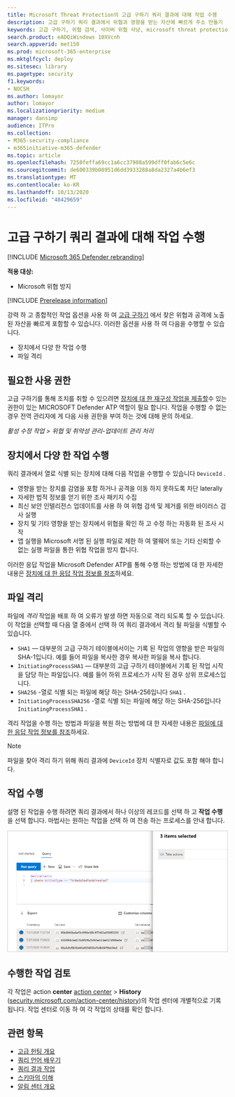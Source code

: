 ```yaml
---
title: Microsoft Threat Protection의 고급 구하기 쿼리 결과에 대해 작업 수행
description: 고급 구하기 쿼리 결과에서 위협과 영향을 받는 자산에 빠르게 주소 만들기
keywords: 고급 구하기, 위협 검색, 사이버 위협 사냥, microsoft threat protection, microsoft 365, mtp, m365, search, query, 원격 분석, 작업 수행
search.product: eADQiWindows 10XVcnh
search.appverid: met150
ms.prod: microsoft-365-enterprise
ms.mktglfcycl: deploy
ms.sitesec: library
ms.pagetype: security
f1.keywords:
- NOCSH
ms.author: lomayor
author: lomayor
ms.localizationpriority: medium
manager: dansimp
audience: ITPro
ms.collection:
- M365-security-compliance
- m365initiative-m365-defender
ms.topic: article
ms.openlocfilehash: 7250feffa69cc1a6cc37908a599dff0fab6c5e6c
ms.sourcegitcommit: de600339b08951d6dd3933288a8da2327a4b6ef3
ms.translationtype: MT
ms.contentlocale: ko-KR
ms.lasthandoff: 10/13/2020
ms.locfileid: "48429659"
---
```

# <a name="take-action-on-advanced-hunting-query-results"></a>고급 구하기 쿼리 결과에 대해 작업 수행

[!INCLUDE [Microsoft 365 Defender rebranding](../includes/microsoft-defender.md)]


**적용 대상:**
- Microsoft 위협 방지

[!INCLUDE [Prerelease information](../includes/prerelease.md)]

강력 하 고 종합적인 작업 옵션을 사용 하 여 [고급 구하기](advanced-hunting-overview.md) 에서 찾은 위협과 공격에 노출 된 자산을 빠르게 포함할 수 있습니다. 이러한 옵션을 사용 하 여 다음을 수행할 수 있습니다.

- 장치에서 다양 한 작업 수행
- 파일 격리

## <a name="required-permissions"></a>필요한 사용 권한
고급 구하기를 통해 조치를 취할 수 있으려면 [장치에 대 한 재구성 작업을 제출할](https://docs.microsoft.com/windows/security/threat-protection/microsoft-defender-atp/user-roles#permission-options)수 있는 권한이 있는 MICROSOFT Defender ATP 역할이 필요 합니다. 작업을 수행할 수 없는 경우 전역 관리자에 게 다음 사용 권한을 부여 하는 것에 대해 문의 하세요.

*활성 수정 작업 > 위협 및 취약성 관리-업데이트 관리 처리*

## <a name="take-various-actions-on-devices"></a>장치에서 다양 한 작업 수행
쿼리 결과에서 열로 식별 되는 장치에 대해 다음 작업을 수행할 수 있습니다 `DeviceId` .

- 영향을 받는 장치를 감염을 포함 하거나 공격을 이동 하지 못하도록 차단 laterally
- 자세한 법적 정보를 얻기 위한 조사 패키지 수집
- 최신 보안 인텔리전스 업데이트를 사용 하 여 위협 검색 및 제거를 위한 바이러스 검사 실행
- 장치 및 기타 영향을 받는 장치에서 위협을 확인 하 고 수정 하는 자동화 된 조사 시작
- 앱 실행을 Microsoft 서명 된 실행 파일로 제한 하 여 맬웨어 또는 기타 신뢰할 수 없는 실행 파일을 통한 위협 작업을 방지 합니다.

이러한 응답 작업을 Microsoft Defender ATP를 통해 수행 하는 방법에 대 한 자세한 내용은 [장치에 대 한 응답 작업 정보를 참조](https://docs.microsoft.com/windows/security/threat-protection/microsoft-defender-atp/respond-machine-alerts)하세요.
   
## <a name="quarantine-files"></a>파일 격리
파일에 *격리* 작업을 배포 하 여 오류가 발생 하면 자동으로 격리 되도록 할 수 있습니다. 이 작업을 선택할 때 다음 열 중에서 선택 하 여 쿼리 결과에서 격리 될 파일을 식별할 수 있습니다.

- `SHA1` — 대부분의 고급 구하기 테이블에서이는 기록 된 작업의 영향을 받은 파일의 SHA-1입니다. 예를 들어 파일을 복사한 경우 복사한 파일을 복사 합니다.
- `InitiatingProcessSHA1` — 대부분의 고급 구하기 테이블에서 기록 된 작업 시작을 담당 하는 파일입니다. 예를 들어 하위 프로세스가 시작 된 경우 상위 프로세스입니다. 
- `SHA256` -열로 식별 되는 파일에 해당 하는 SHA-256입니다 `SHA1` .
- `InitiatingProcessSHA256` -열로 식별 되는 파일에 해당 하는 SHA-256입니다 `InitiatingProcessSHA1` .

격리 작업을 수행 하는 방법과 파일을 복원 하는 방법에 대 한 자세한 내용은 [파일에 대 한 응답 작업 정보를 참조](https://docs.microsoft.com/windows/security/threat-protection/microsoft-defender-atp/respond-file-alerts)하세요.

>[!NOTE]
>파일을 찾아 격리 하기 위해 쿼리 결과에 `DeviceId` 장치 식별자로 값도 포함 해야 합니다.  

## <a name="take-action"></a>작업 수행
설명 된 작업을 수행 하려면 쿼리 결과에서 하나 이상의 레코드를 선택 하 고 **작업 수행**을 선택 합니다. 마법사는 원하는 작업을 선택 하 여 전송 하는 프로세스를 안내 합니다.

![레코드를 검사 하기 위한 패널이 있는 선택한 레코드의 이미지](../../media/mtp-ah/ah-take-actions.png)

## <a name="review-actions-taken"></a>수행한 작업 검토
각 작업은 action **center** [action center](mtp-action-center.md)  >  **History** ([security.microsoft.com/action-center/history](https://security.microsoft.com/action-center/history))의 작업 센터에 개별적으로 기록 됩니다. 작업 센터로 이동 하 여 각 작업의 상태를 확인 합니다.
 
## <a name="related-topics"></a>관련 항목
- [고급 헌팅 개요](advanced-hunting-overview.md)
- [쿼리 언어 배우기](advanced-hunting-query-language.md)
- [쿼리 결과 작업](advanced-hunting-query-results.md)
- [스키마의 이해](advanced-hunting-schema-tables.md)
- [알림 센터 개요](mtp-action-center.md)
